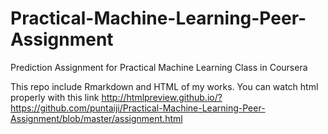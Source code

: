 # Practical-Machine-Learning-Peer-Assignment
Prediction Assignment for Practical Machine Learning Class in Coursera

This repo include Rmarkdown and HTML of my works.
You can watch html properly with this link
http://htmlpreview.github.io/?https://github.com/puntaiji/Practical-Machine-Learning-Peer-Assignment/blob/master/assignment.html
